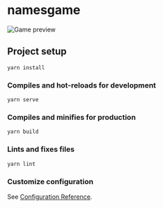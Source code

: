 # namesgame

![Game preview](https://p61.f2.n0.cdn.getcloudapp.com/items/NQuZ8ZDX/Screen%20Recording%202020-04-04%20at%2002.00.22.96%20PM.gif?v=48c5a2b4a73a2ea297608ab552d2424b)

## Project setup

```
yarn install
```

### Compiles and hot-reloads for development

```
yarn serve
```

### Compiles and minifies for production

```
yarn build
```

### Lints and fixes files

```
yarn lint
```

### Customize configuration

See [Configuration Reference](https://cli.vuejs.org/config/).
